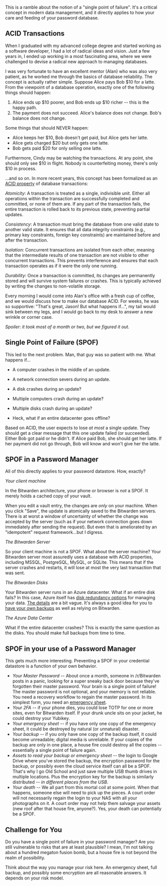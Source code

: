 
This is a ramble about the notion of a "single point of failure". It's a critical concept in modern
data management, and it directly applies to how your care and feeding of your password database.

## ACID Transactions

When I graduated with my advanced college degree and started working as a software developer, I had a lot of radical ideas and vision. Just a few years in, I ended up working in a most fascinating area, where we were challenged to devise a radical new approach to managing databases.

I was very fortunate to have an excellent mentor (Alan) who was also very patient, as he worked me through the basics of database reliability.
The concept is actually rather simple.  Suppose Alice pays Bob $10 for a latte. From the viewpoint of a database operation, exactly
one of the following things should happen:

1. Alice ends up $10 poorer, and Bob ends up $10 richer -- this is the happy path.
2. The payment does not succeed. Alice's balance does not change. Bob's balance does not change.

Some things that should NEVER happen:

* Alice keeps her $10, Bob doesn't get paid, but Alice gets her latte.
* Alice gets charged $20 but only gets one latte.
* Bob gets paid $20 for only selling one latte.

Furthermore, Cindy may be watching the transactions. At any point, she should only see $10 in flight. Nobody
is counterfeiting money, there's only $10 in process.

...and so on. In more recent years, this concept has been formalized as an [ACID property](https://en.wikipedia.org/wiki/ACID)
of database transactions:

_Atomicity_: A transaction is treated as a single, indivisible unit. Either all operations within the transaction are successfully completed and committed, or none of them are. If any part of the transaction fails, the entire transaction is rolled back to its previous state, preventing partial updates.

_Consistency_: A transaction must bring the database from one valid state to another valid state. It ensures that all data integrity constraints (e.g., primary key constraints, foreign key constraints) are maintained before and after the transaction.

_Isolation_: Concurrent transactions are isolated from each other, meaning that the intermediate results of one transaction are not visible to other concurrent transactions. This prevents interference and ensures that each transaction operates as if it were the only one running.

_Durability_: Once a transaction is committed, its changes are permanently stored and will survive system failures or crashes. This is typically achieved by writing the changes to non-volatile storage. 

Every morning I would come into Alan's office with a fresh cup of coffee, and we would discuss how to make our database
ACID. For weeks, he was so supportive: "That's great, Jason! But what happens if...", my tail would sink between my legs,
and I would go back to my desk to answer a new wrinkle or corner case.

_Spoiler: it took most of a month or two, but we figured it out._

## Single Point of Failure (SPOF)

This led to the next problem. Man, that guy was so patient with me. What happens if...

* A computer crashes in the middle of an update.
* A network connection severs during an update.
* A disk crashes during an update?


* Multiple computers crash during an update?
* Multiple disks crash during an update?
* Heck, what if an entire datacenter goes offline?

Based on ACID, the user expects to lose _at most_ a single update. They should get a clear message that this one update
failed (or succeeded). Either Bob got paid or he didn't.  If Alice paid Bob, she should get her latte. If her payment
did not go through, Bob will know and won't give her the latte.

## SPOF in a Password Manager

All of this directly applies to your password datastore. How, exactly?

_Your client machine_

In the Bitwarden architecture, your phone or browser is _not_ a SPOF. It merely holds a cached copy of your vault.

When you edit a vault entry, the changes are _only_ on your machine. When you click "Save", the update is atomically 
saved to the Bitwarden servers. There is at worst a window of uncertainty of whether the change was accepted by the server
(such as if your network connection goes down immediately after sending the request).  But even that is ameliorated by
an "idempotent" request framework...but I digress.

_The Bitwarden Server_

So your client machine is not a SPOF. What about the server machine? Your Bitwarden server most assuredly uses a database
with ACID properties, including  MSSQL, PostgreSQL, MySQL, or SQLite. This means that if the server crashes and restarts,
it will lose at most the very last transaction that was sent.

_The Bitwarden Disks_

Your Bitwarden server runs in an Azure datacenter. What if an entire disk fails? In this case, 
Azure itself has [disk redundancy options](https://learn.microsoft.com/en-us/azure/virtual-machines/disks-redundancy) for
managing your data. [The details](https://bitwarden.com/help/data-storage/) are a bit vague. It's always a good
idea for you to [have your own backups](https://github.com/djasonpenney/bitwarden_reddit/blob/main/backups.md) 
as well as relying on Bitwarden.

_The Azure Data Center_

What if the entire datacenter crashes? This is exactly the same question as the disks. You should make full backups from time to time.

## SPOF in your use of a Password Manager

This gets much more interesting. Preventing a SPOF in your credential datastore is a function of your own behavior.

* _Your Master Password_ -- About once a month, someone in /r/Bitwarden posts in a panic, looking for a super
sneaky back door because they've forgotten their master password. Your brain is a single point of failure! The master password is not optional, and your
memory is not reliable. You need a recovery workflow to regain the master password. In its simplest form,
you need an [emergency sheet](https://github.com/djasonpenney/bitwarden_reddit/blob/main/emergency_kit.md).
* _Your 2FA_ -- if your phone dies, you could lose TOTP for one or more sites, even for Bitwarden itself. If your
drunk uncle sits on your jacket, he could destroy your Yubikey.
* _Your emergency sheet_ -- if you have only one copy of the emergency sheet, it could be destroyed by natural (or unnatural)
disaster.
* _Your backup_ -- if you only have one copy of the backup itself, it could become unreadable; digital media is unreliable.
If your copies of the backup are only in one place, a house fire could destroy all the copies -- essentially a single point
of failure again.
* _Assets to read your backup or emergency sheet_ -- the login to Google Drive where you've stored the backup, the
encryption password for the backup, or possibly even the cloud service itself can all be a SPOF. That's why I
go Old School and just save multiple USB thumb drives in multiple locations. Plus the encryption key for the
backup is similarly distributed -- _in different places from the USB_.
* _Your death_ -- We all part from this mortal coil at some point. When that happens, someone else will need to
pick up the pieces. A court order will not necessarily regain the login to your NAS with all your photographs on it.
A court order may not help them salvage your assets (new roof after that house fire, anyone?). Yes, your death can
potentially be a SPOF.

## Challenge for You

Do you have a single point of failure in your password manager? Are you still vulnerable to risks that are at
least plausible? I mean, I'm not talking about a hundred megaton fusion bomb, but a house fire is not
beyond the realm of possibility.

Think about the way you manage your risk here. An emergency sheet, full backup, and possibly some encryption are
all reasonable answers. It depends on your risk model.